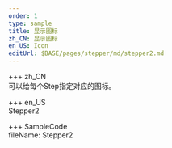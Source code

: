 ```yaml
---   
order: 1  
type: sample  
title: 显示图标   
zh_CN: 显示图标   
en_US: Icon
editUrl: $BASE/pages/stepper/md/stepper2.md
---      
```


+++ zh_CN   
可以给每个Step指定对应的图标。

+++ en_US   
Stepper2

+++ SampleCode  
fileName: Stepper2
